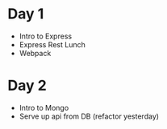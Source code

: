 # Day 1
- Intro to Express
- Express Rest
Lunch
- Webpack

# Day 2
- Intro to Mongo
- Serve up api from DB (refactor yesterday)
